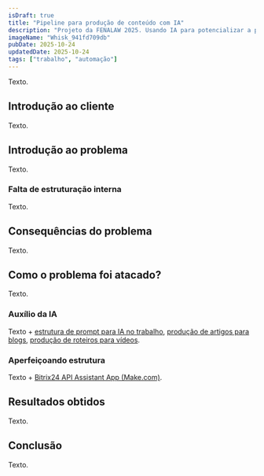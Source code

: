 ```yaml
---
isDraft: true
title: "Pipeline para produção de conteúdo com IA"
description: "Projeto da FENALAW 2025. Usando IA para potencializar a produção de conteúdo em um escritório de advoacia."
imageName: "Whisk_941fd709db"
pubDate: 2025-10-24
updatedDate: 2025-10-24
tags: ["trabalho", "automação"]
---
```


Texto.

## Introdução ao cliente

Texto.

## Introdução ao problema

Texto.

### Falta de estruturação interna

Texto.

## Consequências do problema

Texto.

## Como o problema foi atacado?

Texto.

### Auxílio da IA

Texto + [estrutura de prompt para IA no trabalho](/portfolio/estrutura-de-prompt-para-ia), [produção de artigos para blogs](/portfolio/producao-textual-para-blog-com-ia), [produção de roteiros para vídeos](/portfolio/producao-de-roteiros-para-videos-no-youtube-com-ia).

### Aperfeiçoando estrutura

Texto + [Bitrix24 API Assistant App (Make.com)](/portfolio/bitrix24-api-assistant-app-make-com).

## Resultados obtidos

Texto.

## Conclusão

Texto.
